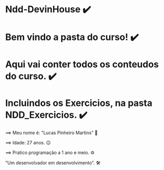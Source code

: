 # Ndd-DevinHouse   ✔️
# Bem vindo a pasta do curso!  ✔️
# Aqui vai conter todos os conteudos do curso.  ✔️
# Incluindos os Exercicios, na pasta NDD_Exercicios.  ✔️
  
==> Meu nome é: "Lucas Pinheiro Martins" 👱

==> Idade: 27 anos. 😉

==> Pratico programação a 1 ano e meio. ⚙️

 "Um desenvolvador em desenvolvimento".  🛠️
